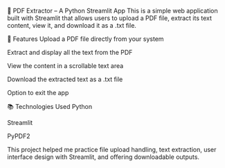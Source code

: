 📄 PDF Extractor – A Python Streamlit App
This is a simple web application built with Streamlit that allows users to upload a PDF file, extract its text content, view it, and download it as a .txt file.

🔧 Features
Upload a PDF file directly from your system

Extract and display all the text from the PDF

View the content in a scrollable text area

Download the extracted text as a .txt file

Option to exit the app

📚 Technologies Used
Python

Streamlit

PyPDF2

This project helped me practice file upload handling, text extraction, user interface design with Streamlit, and offering downloadable outputs.


